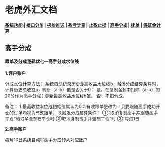 # <span id = "liucheng">老虎外汇文档</span>

#### [系统功能](/) |  [接口分类](/api/category.html) | [报价推送](/quote.html) | [盈亏计算](/formula.html) | [止盈止损](/level.html) | [高手分成](/bouns.html) | [挂单](/pending.html) | [保证金计算](/ouccupy_asset.html)

## 高手分成
#### 跟单及分成逻辑优化—高手分成水位线
**1.客户账户**

分成水位计算方法： 
系统自动记录历史最高收益水位线b，触发分成结算条件时，计算历史总收益a，判断（a-b）值是否大于0： 
是，在复制金额中扣除（a-b）的20%作为高手分成；更新最高收益水位线b值。 
否，不扣分成。

备注： 
1.最高收益水位线初始值默认为0 
2.有效跟单更改为：只要跟随高手成功开仓的订单均视为有效跟单。 
3.触发分成结算条件：
①“取消复制高手并跟随高手平仓”的订单全部已平仓时 
②取消复制高手并强制平仓”时 
③“每月1日

**2.高手账户**

每月10日系统自动将高手分成转入对应账户